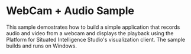 # WebCam + Audio Sample

This sample demostrates how to build a simple application that records audio and video from a webcam and displays the playback using 
the Platform for Situated Intelligence Studio's visualization client. The sample builds and runs on Windows.